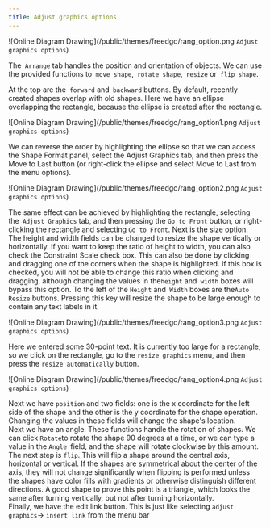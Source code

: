 ```yaml
---
title: Adjust graphics options
---
```


 ![Online Diagram Drawing](/public/themes/freedgo/rang_option.png `Adjust graphics options`)  
 
The` Arrange` tab handles the position and orientation of objects. We can use the provided functions to` move shape`,` rotate shape`,` resize` or` flip shape`.

At the top are the` forward` and` backward` buttons. By default, recently created shapes overlap with old shapes. Here we have an ellipse overlapping the rectangle, because the ellipse is created after the rectangle.

 ![Online Diagram Drawing](/public/themes/freedgo/rang_option1.png `Adjust graphics options`) 

 
We can reverse the order by highlighting the ellipse so that we can access the Shape Format panel, select the Adjust Graphics tab, and then press the Move to Last button (or right-click the ellipse and select Move to Last from the menu options).

 ![Online Diagram Drawing](/public/themes/freedgo/rang_option2.png `Adjust graphics options`) 
 	
The same effect can be achieved by highlighting the rectangle, selecting the` Adjust Graphics` tab, and then pressing the `Go to Front` button, or right-clicking the rectangle and selecting `Go to Front`. 
Next is the size option. The height and width fields can be changed to resize the shape vertically or horizontally. If you want to keep the ratio of height to width, you can also check the Constraint Scale check box. 
This can also be done by clicking and dragging one of the corners when the shape is highlighted. 
If this box is checked, you will not be able to change this ratio when clicking and dragging, although changing the values in the`height` and` width` boxes will bypass this option. 
To the left of the `Height` and` Width` boxes are the`Auto Resize` buttons. Pressing this key will resize the shape to be large enough to contain any text labels in it.

 ![Online Diagram Drawing](/public/themes/freedgo/rang_option3.png `Adjust graphics options`) 
 
Here we entered some 30-point text. It is currently too large for a rectangle, so we click on the rectangle, go to the `resize graphics` menu, and then press the `resize automatically` button.
 
  ![Online Diagram Drawing](/public/themes/freedgo/rang_option4.png `Adjust graphics options`) 

Next we have `position` and two fields: one is the x coordinate for the left side of the shape and the other is the y coordinate for the shape operation. 
Changing the values in these fields will change the shape's location.  
Next we have an angle. These functions handle the rotation of shapes. 
We can click `Rotate`to rotate the shape 90 degrees at a time, or we can type a value in the `Angle `field, and the shape will rotate clockwise by this amount.  The next step is `flip`. This will flip a shape around the central axis, horizontal or vertical. 
If the shapes are symmetrical about the center of the axis, they will not change significantly when flipping is performed unless the shapes have color fills with gradients or otherwise distinguish different directions. 
A good shape to prove this point is a triangle, which looks the same after turning vertically, but not after turning horizontally.  
Finally, we have the edit link button. This is just like selecting `adjust graphics`-> `insert link` from the menu bar

